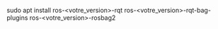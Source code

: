 sudo apt install ros-<votre_version>-rqt ros-<votre_version>-rqt-bag-plugins ros-<votre_version>-rosbag2
